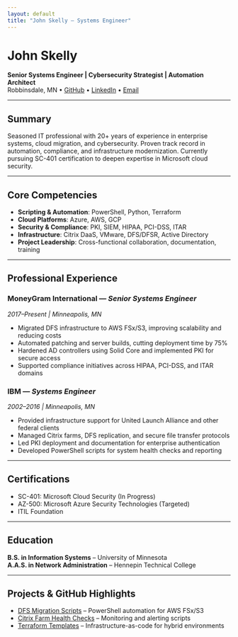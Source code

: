 ```yaml
---
layout: default
title: "John Skelly – Systems Engineer"
---
```


# John Skelly  
**Senior Systems Engineer | Cybersecurity Strategist | Automation Architect**  
Robbinsdale, MN • [GitHub](https://github.com/jpskelly) • [LinkedIn](#) • [Email](mailto:your.email@example.com)

---

## Summary
Seasoned IT professional with 20+ years of experience in enterprise systems, cloud migration, and cybersecurity. Proven track record in automation, compliance, and infrastructure modernization. Currently pursuing SC-401 certification to deepen expertise in Microsoft cloud security.

---

## Core Competencies
- **Scripting & Automation**: PowerShell, Python, Terraform  
- **Cloud Platforms**: Azure, AWS, GCP  
- **Security & Compliance**: PKI, SIEM, HIPAA, PCI-DSS, ITAR  
- **Infrastructure**: Citrix DaaS, VMware, DFS/DFSR, Active Directory  
- **Project Leadership**: Cross-functional collaboration, documentation, training

---

## Professional Experience

### MoneyGram International — *Senior Systems Engineer*  
*2017–Present | Minneapolis, MN*  
- Migrated DFS infrastructure to AWS FSx/S3, improving scalability and reducing costs  
- Automated patching and server builds, cutting deployment time by 75%  
- Hardened AD controllers using Solid Core and implemented PKI for secure access  
- Supported compliance initiatives across HIPAA, PCI-DSS, and ITAR domains

### IBM — *Systems Engineer*  
*2002–2016 | Minneapolis, MN*  
- Provided infrastructure support for United Launch Alliance and other federal clients  
- Managed Citrix farms, DFS replication, and secure file transfer protocols  
- Led PKI deployment and documentation for enterprise authentication  
- Developed PowerShell scripts for system health checks and reporting

---

## Certifications
- SC-401: Microsoft Cloud Security (In Progress)  
- AZ-500: Microsoft Azure Security Technologies (Targeted)  
- ITIL Foundation

---

## Education
**B.S. in Information Systems** – University of Minnesota  
**A.A.S. in Network Administration** – Hennepin Technical College

---

## Projects & GitHub Highlights
- [DFS Migration Scripts](https://github.com/jpskelly) – PowerShell automation for AWS FSx/S3  
- [Citrix Farm Health Checks](https://github.com/jpskelly) – Monitoring and alerting scripts  
- [Terraform Templates](https://github.com/jpskelly) – Infrastructure-as-code for hybrid environments

